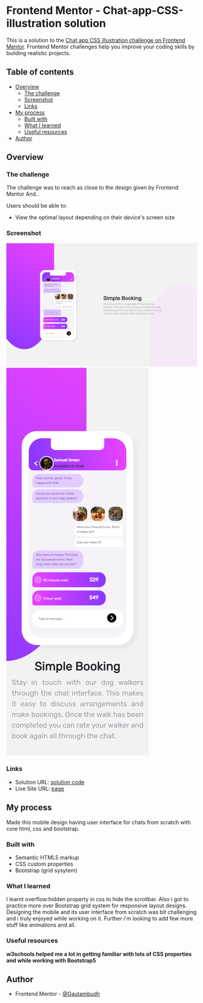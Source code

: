 # Frontend Mentor - Chat-app-CSS-illustration solution

This is a solution to the [Chat app CSS illustration challenge on Frontend Mentor](https://www.frontendmentor.io/challenges/chat-app-css-illustration-O5auMkFqY/hub/chat-app-css-illustration-gQMSFGUjCY).
Frontend Mentor challenges help you improve your coding skills by building realistic projects. 

## Table of contents

- [Overview](#overview)
  - [The challenge](#the-challenge)
  - [Screenshot](#screenshot)
  - [Links](#links)
- [My process](#my-process)
  - [Built with](#built-with)
  - [What I learned](#what-i-learned)
  - [Useful resources](#useful-resources)
- [Author](#author)

## Overview

### The challenge

The challenge was to reach as close to the design given by Frontend Mentor And..

Users should be able to:

- View the optimal layout depending on their device's screen size

### Screenshot

![laptop-view](screenshot/laptop-view.png)
![mobile-view](screenshot/mobile-view.png)


### Links

- Solution URL: [solution code](https://github.com/Gautambudh/Chat-app-CSS-illustration.git)
- Live Site URL: [page](https://gautambudh.github.io/Chat-app-CSS-illustration/)

## My process
Made this mobile design having user interface for chats from scratch with core html, css and bootstrap.

### Built with

- Semantic HTML5 markup
- CSS custom properties
- Bootstrap (grid sysytem)

### What I learned

I learnt overflow:hidden property in css to hide the scrollbar. Also i got to practice more over Bootstrap grid system for
responsive layout designs. Designing the mobile and its user interface from scratch was bit challenging and i truly enjoyed while
working on it.
Further i'm looking to add few more stuff like animations and all.


### Useful resources
**w3schools helped me a lot in getting familiar with lots of CSS properties and while working with Bootstrap5**

## Author

- Frontend Mentor - [@Gautambudh](https://www.frontendmentor.io/profile/Gautambudh)





